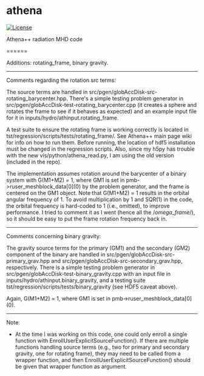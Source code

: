 athena
======
[![License](https://img.shields.io/badge/License-BSD%203--Clause-blue.svg)](https://opensource.org/licenses/BSD-3-Clause)

Athena++ radiation MHD code

======

Additions: rotating_frame, binary gravity.

------

Comments regarding the rotation src terms:

The source terms are handled in src/pgen/globAccDisk-src-rotating_barycenter.hpp. There's a simple testing problem generator in src/pgen/globAccDisk-test-rotating_barycenter.cpp (it creates a sphere and rotates the frame to see if it behaves as expected) and an example input file for it in inputs/hydro/athinput.rotating_frame.

A test suite to ensure the rotating frame is working correctly is located in tst/regression/scripts/tests/rotating_frame/. See Athena++ main page wiki for info on how to run them. Before running, the location of hdf5 installation must be changed in the regression scripts. Also, since my h5py has trouble with the new vis/python/athena_read.py, I am using the old version (included in the repo).

The implementation assumes rotation around the barycenter of a binary system with G(M1+M2) = 1, where GM1 is set in pmb->ruser_meshblock_data[0]\(0\) by the problem generator, and the frame is centered on the GM1 object. Note that G(M1+M2) = 1 results in the orbital angular frequency of 1. To avoid multiplication by 1 and SQR(1) in the code, the orbital frequency is hard-coded to 1 (i.e., omitted), to improve performance. I tried to comment it as I went (hence all the /*omega_frame*/), so it should be easy to put the frame rotation frequency back in.

------

Comments concerning binary gravity:

The gravity source terms for the primary (GM1) and the secondary (GM2) component of the binary are handled in src/pgen/globAccDisk-src-primary_grav.hpp and src/pgen/globAccDisk-src-secondary_grav.hpp, respectively. There is a simple testing problem generator in src/pgen/globAccDisk-test-binary_gravity.cpp with an input file in inputs/hydro/athinput.binary_gravity, and a testing suite tst/regression/scripts/tests/binary_gravity (see HDF5 caveat above).

Again, G(M1+M2) = 1, where GM1 is set in pmb->ruser_meshblock_data[0]\(0\).

------

Note:

 - At the time I was working on this code, one could only enroll a single function with EnrollUserExplicitSourceFunction(). If there are multiple functions handling source terms (e.g., two for primary and secondary gravity, one for rotating frame), they may need to be called from a wrapper function, and then EnrollUserExplicitSourceFunction() should be given that wrapper function as argument.

